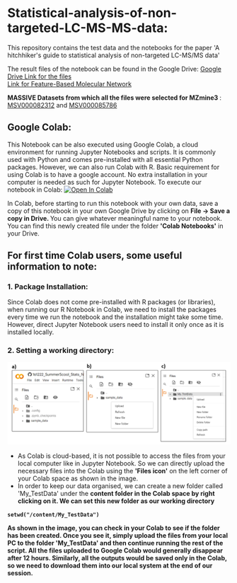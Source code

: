 # Statistical-analysis-of-non-targeted-LC-MS-MS-data:
This repository contains the test data and the notebooks for the paper 'A hitchhiker's guide to statistical analysis of non-targeted LC-MS/MS data'

The result files of the notebook can be found in the Google Drive:
[Google Drive Link for the files](https://drive.google.com/drive/folders/1qHAdvDGr9Kre0SK3AMc1Dzfu6XeFE48A?usp=sharing) <br>
[Link for Feature-Based Molecular Network](https://gnps.ucsd.edu/ProteoSAFe/status.jsp?task=cf6e14abf5604f47b28b467a513d3532) <br>

<b>MASSIVE Datasets from which all the files were selected for MZmine3 </b>: 
[MSV000082312](https://massive.ucsd.edu/ProteoSAFe/dataset.jsp?task=8a81) and [MSV000085786](https://massive.ucsd.edu/ProteoSAFe/dataset.jsp?task=c8411b76f30a4f4ca5d3e42ec13998dc) <br>


## Google Colab:
This Notebook can be also executed using Google Colab, a cloud environment for running Jupyter Notebooks and scripts. It is commonly used with Python and comes pre-installed with all essential Python packages. However, we can also run Colab with R. Basic requirement for using Colab is to have a google account. No extra installation in your computer is needed as such for Jupyter Notebook. To execute our notebook in Colab: [![Open In Colab](https://colab.research.google.com/assets/colab-badge.svg)](https://colab.research.google.com/github/Functional-Metabolomics-Lab/Statistical-analysis-of-non-targeted-LC-MSMS-data/blob/main) <br>

In Colab, before starting to run this notebook with your own data, save a copy of this notebook in your own Google Drive by clicking on <b> File &rarr; Save a copy in Drive. </b> You can give whatever meaningful name to your notebook. You can find this newly created file under the folder  <b> 'Colab Notebooks'</b> in your Drive. 

## For first time Colab users, some useful information to note:

### 1. Package Installation:
Since Colab does not come pre-installed with R packages (or libraries), when running our R Notebook in Colab, we need to install the packages every time we run the notebook and the installation might take some time. However, direct Jupyter Notebook users need to install it only once as it is installed locally.

### 2. Setting a working directory:
![Google-Colab Files Upload](https://github.com/abzer005/Images-for-Jupyter-Notebooks/blob/main/Image_Google_Colab.png?raw=true)
- As Colab is cloud-based, it is not possible to access the files from your local computer like in Jupyter Notebook. So we can directly upload the necessary files into the Colab using the <b>'Files icon'</b> on the left corner of your Colab space as shown in the image. 
- In order to keep our data organised, we can create a new folder called 'My_TestData' under the <b> content folder <b/> in the Colab space by right clicking on it. We can set this new folder as our working directory
```
setwd("/content/My_TestData") 
```
 As shown in the image, you can check in your Colab to see if the folder has been created. Once you see it, simply upload the files from your local PC to the folder  'My_TestData' and then continue running the rest of the script.
<b>All the files uploaded to Google Colab would generally disappear after 12 hours. Similarly, all the outputs would be saved only in the Colab, so we need to download them into our local system at the end of our session.</b>
